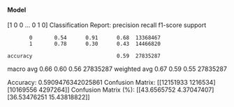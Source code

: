 #### Model
[1 0 0 ... 0 1 0]
Classification Report:
              precision    recall  f1-score   support

           0       0.54      0.91      0.68  13368467
           1       0.78      0.30      0.43  14466820

    accuracy                           0.59  27835287
   macro avg       0.66      0.60      0.56  27835287
weighted avg       0.67      0.59      0.55  27835287

Accuracy: 0.5909476342025861
Confusion Matrix:
[[12151933  1216534]
 [10169556  4297264]]
Confusion Matrix (%):
[[43.6565752   4.37047407]
 [36.53476251 15.43818822]]
